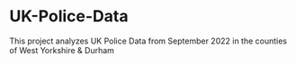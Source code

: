# UK-Police-Data
This project analyzes UK Police Data from September 2022 in the counties of West Yorkshire &amp; Durham
